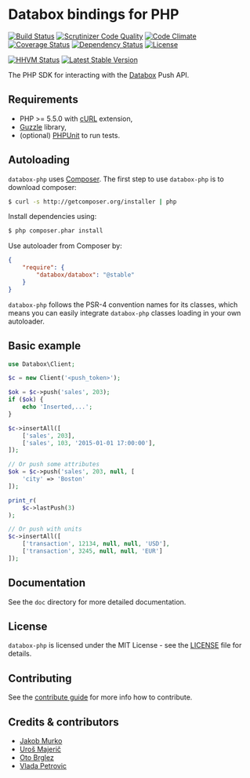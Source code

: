 # Databox bindings for PHP

[![Build Status](http://img.shields.io/travis/databox/databox-php.svg)](https://travis-ci.org/databox/databox-php)
[![Scrutinizer Code Quality](http://img.shields.io/scrutinizer/g/databox/databox-php.svg)](https://scrutinizer-ci.com/g/databox/databox-php/?branch=master)
[![Code Climate](http://img.shields.io/codeclimate/github/databox/databox-php.svg)](https://codeclimate.com/github/databox/databox-php)
[![Coverage Status](http://img.shields.io/coveralls/databox/databox-php.svg)](https://coveralls.io/github/databox/databox-php?branch=master)
[![Dependency Status](https://www.versioneye.com/user/projects/55c28ebb653762001a00289b/badge.svg?style=flat)](https://www.versioneye.com/user/projects/55c28ebb653762001a00289b)
[![License](http://img.shields.io/:license-mit-blue.svg)](http://databox.mit-license.org)

[![HHVM Status](http://hhvm.h4cc.de/badge/databox/databox.svg?style=flat-square)](http://hhvm.h4cc.de/package/databox/databox)
[![Latest Stable Version](https://poser.pugx.org/databox/databox/v/stable)](https://packagist.org/packages/databox/databox)


The PHP SDK for interacting with the [Databox](http://databox.com) Push API.

## Requirements

* PHP >= 5.5.0 with [cURL](http://php.net/manual/en/book.curl.php) extension,
* [Guzzle](https://github.com/guzzle/guzzle) library,
* (optional) [PHPUnit](https://phpunit.de/) to run tests.

## Autoloading

`databox-php` uses [Composer](http://getcomposer.org).
The first step to use `databox-php` is to download composer:

```bash
$ curl -s http://getcomposer.org/installer | php
```

Install dependencies using:
```bash
$ php composer.phar install
```

Use autoloader from Composer by:
```json
{
    "require": {
        "databox/databox": "@stable"
    }
}
```

`databox-php` follows the PSR-4 convention names for its classes, which means you can easily integrate `databox-php` classes loading in your own autoloader.

## Basic example

```php
use Databox\Client;

$c = new Client('<push_token>');

$ok = $c->push('sales', 203);
if ($ok) {
    echo 'Inserted,...';
}

$c->insertAll([
    ['sales', 203],
    ['sales', 103, '2015-01-01 17:00:00'],
]);

// Or push some attributes
$ok = $c->push('sales', 203, null, [
    'city' => 'Boston'
]);

print_r(
    $c->lastPush(3)
);

// Or push with units
$c->insertAll([
    ['transaction', 12134, null, null, 'USD'],
    ['transaction', 3245, null, null, 'EUR']
]);

```

## Documentation

See the `doc` directory for more detailed documentation.

## License

`databox-php` is licensed under the MIT License - see the [LICENSE](LICENSE) file for details.

## Contributing

See the [contribute guide](CONTRIBUTING.md) for more info how to contribute.

## Credits & contributors

- [Jakob Murko](http://github.com/sraka1)
- [Uroš Majerič](http://github.com/umajeric)
- [Oto Brglez](https://github.com/otobrglez)
- [Vlada Petrovic](https://github.com/vladapetrovic)
